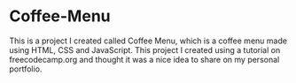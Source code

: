 # Coffee-Menu
This is a project I created called Coffee Menu, which is a coffee menu made using HTML, CSS and JavaScript. This project I created using a tutorial on freecodecamp.org and thought it was a nice idea to share on my personal portfolio.
